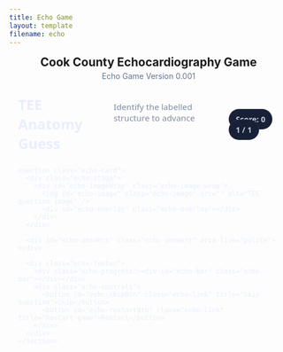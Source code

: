```yaml
---
title: Echo Game
layout: template
filename: echo
---
```


<div class="echo-root">
  <h2 class="echo-page-title">Cook County Echocardiography Game</h2>
  <div class="echo-subtitle">Echo Game Version 0.001</div>

  <div class="echo-app">
    <div class="echo-header">
      <div class="echo-title-wrap">
        <h1 class="echo-title">TEE Anatomy Guess</h1>
        <span class="echo-sub">Identify the labelled structure to advance</span>
      </div>
      <div class="echo-meta">
        <span id="echo-scorePill" class="echo-pill">Score: 0</span>
        <span id="echo-qPill" class="echo-pill">1 / 1</span>
      </div>
    </div>

    <section class="echo-card">
      <div class="echo-stage">
        <div id="echo-imageWrap" class="echo-image-wrap">
          <img id="echo-image" class="echo-image" src="" alt="TEE question image" />
          <div id="echo-overlay" class="echo-overlay"></div>
        </div>
      </div>

      <div id="echo-answers" class="echo-answers" aria-live="polite"></div>

      <div class="echo-footer">
        <div class="echo-progress"><div id="echo-bar" class="echo-bar"></div></div>
        <div class="echo-controls">
          <button id="echo-skipBtn" class="echo-link" title="Skip question">Skip</button>
          <button id="echo-restartBtn" class="echo-link" title="Restart game">Restart</button>
        </div>
      </div>
    </section>
  </div>

  <div id="echo-toast" class="echo-toast" role="status" aria-live="polite"></div>
</div>

<style>
  /* ——— Namespaced styles so your theme won’t override ——— */
  .echo-root{max-width:1100px;margin:16px auto 40px;padding:0 16px}
  .echo-page-title{margin:0 0 4px;text-align:center}
  .echo-subtitle{margin:0 0 18px;text-align:center;color:#64748b}

  :root{
    --echo-card:#0f172a; --echo-muted:#7f8ea3; --echo-accent:#5eead4; --echo-accent2:#93c5fd;
    --echo-danger:#f87171; --echo-success:#34d399; --echo-text:#e8eefc; --echo-dim:#c2cce0;
    --echo-btn:#1f2a44; --echo-btnH:#26324f; --echo-ring:#3b82f6;
  }

  .echo-app{color:var(--echo-text);font-family:ui-sans-serif,system-ui,-apple-system,Segoe UI,Roboto,Helvetica,Arial}
  .echo-header{display:flex;align-items:center;justify-content:space-between;gap:16px;padding:8px 0 10px}
  .echo-title-wrap{display:flex;align-items:baseline;gap:.6rem}
  .echo-title{font-size:clamp(1.1rem,1rem + 1.2vw,1.6rem);margin:0}
  .echo-sub{color:var(--echo-muted);font-size:.95rem}
  .echo-pill{padding:8px 12px;border-radius:999px;background:#172036;border:1px solid rgba(255,255,255,.08);color:var(--echo-dim);font-weight:700}

  .echo-card{background:linear-gradient(180deg,rgba(255,255,255,.04),rgba(255,255,255,.02));
    border:1px solid rgba(255,255,255,.08);border-radius:18px;box-shadow:0 20px 40px rgba(0,0,0,.20);overflow:hidden;background-color:var(--echo-card)}
  .echo-stage{padding:16px 16px 0}
  .echo-image-wrap{position:relative;border-radius:14px;overflow:hidden;background:#0e1628;border:1px solid rgba(255,255,255,.06)}
  .echo-image{display:block;width:100%;height:min(52vh,520px);object-fit:cover;background:#0e1628}

  .echo-overlay{position:absolute;inset:0;pointer-events:none}
  .echo-arrow-label{position:absolute;transform:translate(-50%,-50%);background:rgba(8,18,32,.8);
    border:1px solid rgba(148,163,184,.35);padding:6px 10px;border-radius:999px;font-weight:600;font-size:.95rem;color:var(--echo-text)}

  .echo-answers{display:grid;grid-template-columns:repeat(2,minmax(0,1fr));gap:12px;padding:16px}
  @media (min-width:820px){.echo-answers{grid-template-columns:repeat(4,minmax(0,1fr));}}
  .echo-btn{appearance:none;border:1px solid rgba(255,255,255,.08);background:var(--echo-btn);color:var(--echo-text);
    border-radius:12px;padding:12px 14px;font-weight:600;cursor:pointer;transition:all .18s ease;text-align:center}
  .echo-btn:hover{background:var(--echo-btnH);transform:translateY(-1px)}
  .echo-btn:focus-visible{outline:2px solid var(--echo-ring);outline-offset:2px}
  .echo-btn.echo-correct{background:rgba(52,211,153,.15);border-color:rgba(52,211,153,.45)}
  .echo-btn.echo-wrong{background:rgba(248,113,113,.12);border-color:rgba(248,113,113,.45)}

  .echo-footer{display:flex;align-items:center;justify-content:space-between;padding:12px 16px 16px;gap:12px}
  .echo-progress{position:relative;height:10px;flex:1 1 auto;background:rgba(255,255,255,.08);border-radius:999px;overflow:hidden;border:1px solid rgba(255,255,255,.06)}
  .echo-bar{position:absolute;inset:0 100% 0 0;background:linear-gradient(90deg,var(--echo-accent),var(--echo-accent2));transition:inset .35s ease}
  .echo-controls{display:flex;gap:8px}
  .echo-link{background:transparent;border:1px solid rgba(255,255,255,.14);color:#e6edf9;border-radius:999px;padding:8px 12px;cursor:pointer}
  .echo-link:hover{background:rgba(255,255,255,.06)}

  .echo-toast{position:fixed;left:50%;top:16px;transform:translateX(-50%) translateY(-12px);opacity:0;background:#0f1a2c;color:#e6edf9;
    border:1px solid rgba(255,255,255,.1);border-radius:10px;padding:10px 12px;font-weight:600;transition:all .25s ease;z-index:1000}
  .echo-toast.echo-show{transform:translateX(-50%) translateY(0);opacity:1}

  /* SVG arrow */
  .echo-svg{position:absolute;inset:0;width:100%;height:100%}
  .echo-arrow-line{stroke:#60a5fa;stroke-width:4;filter:drop-shadow(0 0 2px rgba(96,165,250,.8))}
  .echo-arrow-head{fill:#60a5fa}

  /* Wrong answer shake */
  .echo-shake{animation:echo-shake .28s linear 1}
  @keyframes echo-shake{0%{transform:translateX(0)}25%{transform:translateX(-4px)}50%{transform:translateX(4px)}75%{transform:translateX(-4px)}100%{transform:translateX(0)}}
</style>

<script>
  /* ——— Data: swap in your own anonymized TEE images and coordinates ——— */
  const ECHO_QUESTIONS = [
    {
      image: "https://EyeCanDoIt.github.io/Images/4chamber.jpeg", // Replace with your TEE image
      label: "Left Ventricle",
      target: { x: 58, y: 56 },
      choices: ["Mitral Valve", "Aortic Valve", "Left Ventricle", "Right Ventricle"],
      answer: "Left Ventricle",
      hint: "Midesophageal 4-chamber view"
    },
    {
      image: "https://EyeCanDoIt.github.io/Images/4chamber.jpeg",
      label: "Left Atrium",
      target: { x: 58, y: 35 },
      choices: ["Inferior Vena Cava", "Superior Vena Cava", "Left Atrium", "Aortic Valve"],
      answer: "Left Atrium",
      hint: "Midesophageal 4-chamber view"
    },
    {
      image: "https://EyeCanDoIt.github.io/Images/4chamber.jpeg",
      label: "Septal Leaflet",
      target: { x: 46, y: 48 },
      choices: ["Septal Leaflet", "Tricuspid Valve", "Left Atrial Appendage", "Pulmonary Vein"],
      answer: "Septal Leaflet",
      hint: "Midesophageal 4-chamber view"
    },
  ];

  // ——— Helpers ———
  const $E = (sel, el=document) => el.querySelector(sel);
  const shuffle = (arr) => { const a = arr.slice(); for (let i=a.length-1;i>0;i--){ const j=Math.floor(Math.random()*(i+1)); [a[i],a[j]]=[a[j],a[i]] } return a };
  const clamp = (n,min,max)=>Math.max(min,Math.min(max,n));

  // ——— State ———
  let order = shuffle([...Array(ECHO_QUESTIONS.length).keys()]);
  let idx = 0, score = 0;

  const imageEl   = $E("#echo-image");
  const overlayEl = $E("#echo-overlay");
  const answersEl = $E("#echo-answers");
  const scorePill = $E("#echo-scorePill");
  const qPill     = $E("#echo-qPill");
  const bar       = $E("#echo-bar");
  const toast     = $E("#echo-toast");
  const skipBtn   = $E("#echo-skipBtn");
  const restartBtn= $E("#echo-restartBtn");

  skipBtn.addEventListener('click', nextQuestion);
  restartBtn.addEventListener('click', restart);
  window.addEventListener('resize', redrawOverlay);

  function restart(){
    order = shuffle([...Array(ECHO_QUESTIONS.length).keys()]);
    idx = 0; score = 0; updateMeta();
    showToast('New game started');
    loadQuestion();
  }

  function updateMeta(){
    scorePill.textContent = `Score: ${score}`;
    qPill.textContent = `${idx+1} / ${order.length}`;
    const pct = (idx / order.length) * 100;
    bar.style.inset = `0 ${100-pct}% 0 0`;
  }

  function loadQuestion(){
    const q = ECHO_QUESTIONS[order[idx]];
    imageEl.src = q.image;
    imageEl.alt = q.hint ? `Question: ${q.hint}` : 'TEE image';
    overlayEl.innerHTML = '';

    // Build answers
    answersEl.innerHTML = '';
    const options = shuffle(q.choices);
    options.forEach(txt => {
      const btn = document.createElement('button');
      btn.className = 'echo-btn';
      btn.type = 'button';
      btn.textContent = txt;
      btn.addEventListener('click', () => handleAnswer(btn, txt === q.answer));
      answersEl.appendChild(btn);
    });

    if (imageEl.complete) redrawOverlay(); else imageEl.onload = redrawOverlay;
    updateMeta();
  }

  function redrawOverlay(){
    const q = ECHO_QUESTIONS[order[idx]];
    if(!q) return;
    overlayEl.innerHTML = '';
    const wrap = $E("#echo-imageWrap");
    const rect = wrap.getBoundingClientRect();
    const x2 = rect.width * (q.target.x/100);
    const y2 = rect.height * (q.target.y/100);

    const x1 = clamp(x2 - 140, 20, rect.width - 20);
    const y1 = clamp(y2 - 100, 20, rect.height - 20);

    const svgNS = 'http://www.w3.org/2000/svg';
    const svg = document.createElementNS(svgNS, 'svg');
    svg.setAttribute('class','echo-svg');

    const defs = document.createElementNS(svgNS, 'defs');
    const marker = document.createElementNS(svgNS, 'marker');
    marker.setAttribute('id','echo-arrowhead');
    marker.setAttribute('markerWidth','10');
    marker.setAttribute('markerHeight','10');
    marker.setAttribute('refX','6');
    marker.setAttribute('refY','3');
    marker.setAttribute('orient','auto');
    const head = document.createElementNS(svgNS,'polygon');
    head.setAttribute('points','0 0, 6 3, 0 6');
    head.setAttribute('class','echo-arrow-head');
    marker.appendChild(head); defs.appendChild(marker); svg.appendChild(defs);

    const line = document.createElementNS(svgNS,'line');
    line.setAttribute('x1', x1); line.setAttribute('y1', y1);
    line.setAttribute('x2', x2); line.setAttribute('y2', y2);
    line.setAttribute('class','echo-arrow-line');
    line.setAttribute('marker-end','url(#echo-arrowhead)');
    svg.appendChild(line);
    overlayEl.appendChild(svg);

    // Target dot
    const dot = document.createElement('div');
    dot.style.position='absolute';
    dot.style.left = x2+'px'; dot.style.top = y2+'px';
    dot.style.width = '10px'; dot.style.height='10px';
    dot.style.borderRadius='999px';
    dot.style.background = 'rgba(255,255,255,.85)';
    dot.style.transform = 'translate(-50%, -50%)';
    dot.style.boxShadow = '0 0 10px rgba(255,255,255,.7)';
    overlayEl.appendChild(dot);
  }

  function handleAnswer(btn, isCorrect){
    const q = ECHO_QUESTIONS[order[idx]];
    if(isCorrect){
      btn.classList.add('echo-correct');
      score += 1; scorePill.textContent = `Score: ${score}`;
      placeLabel(q.label);
      setTimeout(nextQuestion, 820);
    } else {
      btn.classList.add('echo-wrong');
      answersEl.classList.add('echo-shake');
      setTimeout(()=> answersEl.classList.remove('echo-shake'), 320);
    }
  }

  function placeLabel(text){
    const wrap = $E("#echo-imageWrap");
    const rect = wrap.getBoundingClientRect();
    const q = ECHO_QUESTIONS[order[idx]];
    const x2 = rect.width * (q.target.x/100);
    const y2 = rect.height * (q.target.y/100);
    const x1 = clamp(x2 - 140, 20, rect.width - 20);
    const y1 = clamp(y2 - 100, 20, rect.height - 20);

    const label = document.createElement('div');
    label.className = 'echo-arrow-label';
    label.style.left = x1 + 'px';
    label.style.top = y1 + 'px';
    label.textContent = text;
    overlayEl.appendChild(label);
  }

  function nextQuestion(){
    if(idx < order.length - 1){
      idx += 1; updateMeta(); loadQuestion();
    } else {
      finish();
    }
  }

  function finish(){
    overlayEl.innerHTML = '';
    answersEl.innerHTML = '';
    const done = document.createElement('div');
    done.style.padding = '22px';
    done.innerHTML = `<h2 style="margin:.2rem 0 0.6rem;color:#e6edf9">Great job! 🎉</h2>
      <p style="color:#c2cce0; margin:0 0 1rem">You scored <strong>${score}</strong> / ${order.length}.</p>`;
    answersEl.appendChild(done);
    showToast('Game complete');
  }

  function showToast(msg){
    toast.textContent = msg;
    toast.classList.add('echo-show');
    clearTimeout(showToast._t);
    showToast._t = setTimeout(()=> toast.classList.remove('echo-show'), 1500);
  }

  // Init
  restart();
</script>

